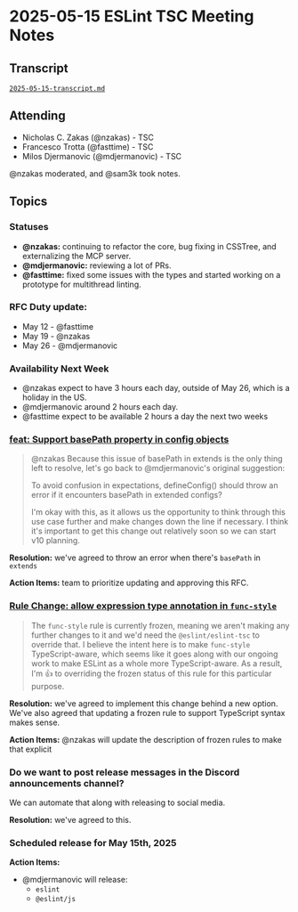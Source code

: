 # 2025-05-15 ESLint TSC Meeting Notes

## Transcript

[`2025-05-15-transcript.md`](2025-05-15-transcript.md)

## Attending

- Nicholas C. Zakas (@nzakas) - TSC
- Francesco Trotta (@fasttime) - TSC
- Milos Djermanovic (@mdjermanovic) - TSC

@nzakas moderated, and @sam3k took notes.

## Topics

### Statuses

* **@nzakas:** continuing to refactor the core, bug fixing in CSSTree, and externalizing the MCP server.
* **@mdjermanovic:** reviewing a lot of PRs.
* **@fasttime:** fixed some issues with the types and started working on a prototype for multithread linting.

### RFC Duty update:

* May 12 - @fasttime 
* May 19 - @nzakas
* May 26 - @mdjermanovic

### Availability Next Week
* @nzakas expect to have 3 hours each day, outside of May 26, which is a holiday in the US.
* @mdjermanovic around 2 hours each day.
* @fasttime expect to be available 2 hours a day the next two weeks

### [feat: Support basePath property in config objects](https://github.com/eslint/rfcs/pull/131)

> @nzakas Because this issue of basePath in extends is the only thing left to resolve, let's go back to @mdjermanovic's original suggestion:
>
> To avoid confusion in expectations, defineConfig() should throw an error if it encounters basePath in extended configs?
>
> I'm okay with this, as it allows us the opportunity to think through this use case further and make changes down the line if necessary. I think it's important to get this change out relatively soon so we can start v10 planning.

**Resolution:** we've agreed to throw an error when there's `basePath` in `extends`

**Action Items:** team to prioritize updating and approving this RFC.

### [Rule Change: allow expression type annotation in `func-style`](https://github.com/eslint/eslint/issues/19719)

> The `func-style` rule is currently frozen, meaning we aren't making any further changes to it and we'd need the `@eslint/eslint-tsc` to override that. I believe the intent here is to make `func-style` TypeScript-aware, which seems like it goes along with our ongoing work to make ESLint as a whole more TypeScript-aware. As a result, I'm 👍 to overriding the frozen status of this rule for this particular purpose.

**Resolution:** we've agreed to implement this change behind a new option. We've also agreed that updating a frozen rule to support TypeScript syntax makes sense.

**Action Items:** @nzakas will update the description of frozen rules to make that explicit

### Do we want to post release messages in the Discord ⁠announcements channel?

We can automate that along with releasing to social media.

**Resolution:** we've agreed to this.

### Scheduled release for May 15th, 2025

**Action Items:**

- @mdjermanovic will release:
  - `eslint`
  - `@eslint/js`